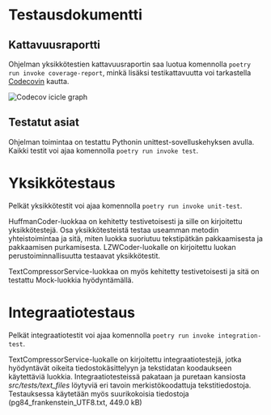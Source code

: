 # Testausdokumentti

## Kattavuusraportti
Ohjelman yksikkötestien kattavuusraportin saa luotua komennolla `poetry run invoke coverage-report`, minkä lisäksi testikattavuutta voi tarkastella [Codecovin](https://app.codecov.io/gh/kivistoilkka/algoritmit_ja_tekoaly_harjoitustyo) kautta.

![Codecov icicle graph](https://codecov.io/gh/kivistoilkka/algoritmit_ja_tekoaly_harjoitustyo/graphs/icicle.svg?token=YMC46OV14B)

## Testatut asiat
Ohjelman toimintaa on testattu Pythonin unittest-sovelluskehyksen avulla. Kaikki testit voi ajaa komennolla `poetry run invoke test`.

# Yksikkötestaus
Pelkät yksikkötestit voi ajaa komennolla `poetry run invoke unit-test`.

HuffmanCoder-luokkaa on kehitetty testivetoisesti ja sille on kirjoitettu yksikkötestejä. Osa yksikkötesteistä testaa useamman metodin yhteistoimintaa ja sitä, miten luokka suoriutuu tekstipätkän pakkaamisesta ja pakkaamisen purkamisesta. LZWCoder-luokalle on kirjoitettu luokan perustoiminnallisuutta testaavat yksikkötestit.

TextCompressorService-luokkaa on myös kehitetty testivetoisesti ja sitä on testattu Mock-luokkia hyödyntämällä.

# Integraatiotestaus
Pelkät integraatiotestit voi ajaa komennolla `poetry run invoke integration-test`.

TextCompressorService-luokalle on kirjoitettu integraatiotestejä, jotka hyödyntävät oikeita tiedostokäsittelyyn ja tekstidatan koodaukseen käytettäviä luokkia. Integraatiotesteissä pakataan ja puretaan kansiosta *src/tests/text_files* löytyviä eri tavoin merkistökoodattuja tekstitiedostoja. Testauksessa käytetään myös suurikokoisia tiedostoja (pg84_frankenstein_UTF8.txt, 449.0 kB)
